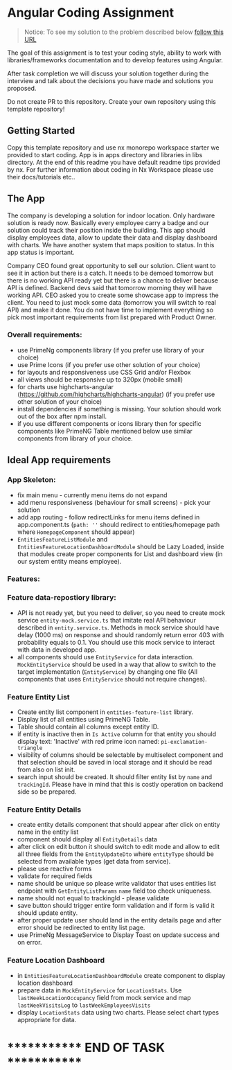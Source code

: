 # Angular Coding Assignment

> Notice: To see my solution to the problem described below [follow this URL](https://github.com/medynski/coding-assignment-angular/pull/1)

The goal of this assignment is to test your coding style, ability to work with libraries/frameworks documentation and to develop features using Angular.

After task completion we will discuss your solution together during the interview and talk about the decisions you have made and solutions you proposed.

Do not create PR to this repository. Create your own repository using this template repository!


## Getting Started

Copy this template repository and use nx monorepo workspace starter we provided to start coding. App is in apps directory and libraries in libs directory. At the end of this readme you have default readme tips provided by nx. For further information about coding in Nx Workspace please use their docs/tutorials etc..


## The App
The company is developing a solution for indoor location. Only hardware solution is ready now. Basically every employee carry a badge and our solution could track their position inside the building.
This app should display employees data, allow to update their data and display dashboard with charts. We have another system that maps position to status. In this app status is important.

Company CEO found great opportunity to sell our solution. Client want to see it in action but there is a catch. It needs to be demoed tomorrow but there is no working API ready yet but there is a chance to deliver because API is defined.
Backend devs said that tomorrow morning they will have working API. CEO asked you to create some showcase app to impress the client. You need to just mock some data (tomorrow you will switch to real API) and make it done.
You do not have time to implement everything so pick most important requirements from list prepared with Product Owner.

### Overall requirements:
- use PrimeNg components library (if you prefer use library of your choice)
- use Prime Icons (if you prefer use other solution of your choice)
- for layouts and responsiveness use CSS Grid and/or Flexbox
- all views should be responsive up to 320px (mobile small)
- for charts use highcharts-angular (https://github.com/highcharts/highcharts-angular) (if you prefer use other solution of your choice)
- install dependencies if something is missing. Your solution should work out of the box after npm install.
- if you use different components or icons library then for specific components like PrimeNG Table mentioned below use similar components from library of your choice.


## Ideal App requirements

### App Skeleton:
- fix main menu - currently menu items do not expand
- add menu responsiveness (behaviour for small screens) - pick your solution
- add app routing - follow redirectLinks for menu items defined in app.component.ts (`path: ''` should redirect to entities/homepage path where `HomepageComponent` should appear)
- `EntitiesFeatureListModule` and `EntitiesFeatureLocationDashboardModule` should be Lazy Loaded, inside that modules create proper components for List and dashboard view (in our system entity means employee).

### Features:

### Feature data-repostiory library:
- API is not ready yet, but you need to deliver, so you need to create mock service `entity-mock.service.ts` that imitate real API behaviour described in `entity.service.ts`. Methods in mock service should have delay (1000 ms) on response and should randomly return error 403 with probability equals to 0.1. You should use this mock service to interact with data in developed app.
- all components should use `EntityService` for data interaction. `MockEntityService` should be used in a way that allow to switch to the target implementation (`EntityService`) by changing one file (All components that uses `EntityService` should not require changes).

### Feature Entity List
- Create entity list component in `entities-feature-list` library.
- Display list of all entities using PrimeNG Table.
- Table should contain all columns except entity ID.
- if entity is inactive then in `Is Active` column for that entity you should display text: 'Inactive' with red prime icon named: `pi-exclamation-triangle`
- visibility of columns should be selectable by multiselect component and that selection should be saved in local storage and it should be read from also on list init.
- search input should be created. It should filter entity list by `name` and `trackingId`. Please have in mind that this is costly operation on backend side so be prepared.

### Feature Entity Details
- create entity details component that should appear after click on entity name in the entity list
- component should display all `EntityDetails` data
- after click on edit button it should switch to edit mode and allow to edit all three fields from the `EntityUpdateDto` where `entityType` should be selected from available types (get data from service).
- please use reactive forms
- validate for required fields
- name should be unique so please write validator that uses entities list endpoint with `GetEntityListParams` `name` field too check uniqueness.
- name should not equal to trackingId - please validate
- save button should trigger entire form validation and if form is valid it should update entity.
- after proper update user should land in the entity details page and after error should be redirected to entity list page.
- use PrimeNg MessageService to Display Toast on update success and on error.

### Feature Location Dashboard
- in `EntitiesFeatureLocationDashboardModule` create component to display location dashboard
- prepare data in `MockEntityService` for `LocationStats`. Use `lastWeekLocationOccupancy` field from mock service and map `lastWeekVisitsLog` to `lastWeekEmployeesVisits`
- display `LocationStats` data using two charts. Please select chart types appropriate for data.


# *********** END OF TASK ***********
